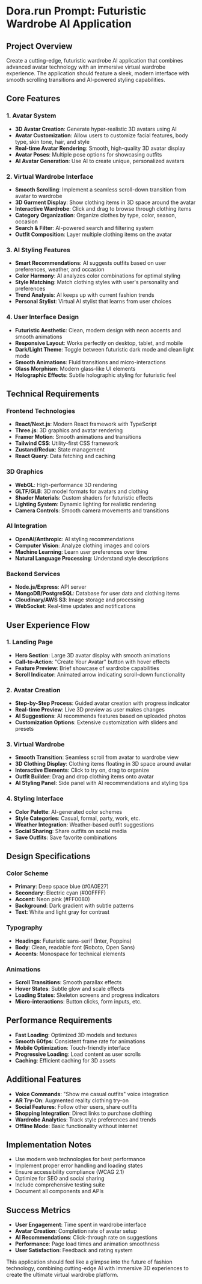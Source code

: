 # Dora.run Prompt: Futuristic Wardrobe AI Application

## Project Overview

Create a cutting-edge, futuristic wardrobe AI application that combines advanced avatar technology with an immersive virtual wardrobe experience. The application should feature a sleek, modern interface with smooth scrolling transitions and AI-powered styling capabilities.

## Core Features

### 1. Avatar System

- **3D Avatar Creation**: Generate hyper-realistic 3D avatars using AI
- **Avatar Customization**: Allow users to customize facial features, body type, skin tone, hair, and style
- **Real-time Avatar Rendering**: Smooth, high-quality 3D avatar display
- **Avatar Poses**: Multiple pose options for showcasing outfits
- **AI Avatar Generation**: Use AI to create unique, personalized avatars

### 2. Virtual Wardrobe Interface

- **Smooth Scrolling**: Implement a seamless scroll-down transition from avatar to wardrobe
- **3D Garment Display**: Show clothing items in 3D space around the avatar
- **Interactive Wardrobe**: Click and drag to browse through clothing items
- **Category Organization**: Organize clothes by type, color, season, occasion
- **Search & Filter**: AI-powered search and filtering system
- **Outfit Composition**: Layer multiple clothing items on the avatar

### 3. AI Styling Features

- **Smart Recommendations**: AI suggests outfits based on user preferences, weather, and occasion
- **Color Harmony**: AI analyzes color combinations for optimal styling
- **Style Matching**: Match clothing styles with user's personality and preferences
- **Trend Analysis**: AI keeps up with current fashion trends
- **Personal Stylist**: Virtual AI stylist that learns from user choices

### 4. User Interface Design

- **Futuristic Aesthetic**: Clean, modern design with neon accents and smooth animations
- **Responsive Layout**: Works perfectly on desktop, tablet, and mobile
- **Dark/Light Theme**: Toggle between futuristic dark mode and clean light mode
- **Smooth Animations**: Fluid transitions and micro-interactions
- **Glass Morphism**: Modern glass-like UI elements
- **Holographic Effects**: Subtle holographic styling for futuristic feel

## Technical Requirements

### Frontend Technologies

- **React/Next.js**: Modern React framework with TypeScript
- **Three.js**: 3D graphics and avatar rendering
- **Framer Motion**: Smooth animations and transitions
- **Tailwind CSS**: Utility-first CSS framework
- **Zustand/Redux**: State management
- **React Query**: Data fetching and caching

### 3D Graphics

- **WebGL**: High-performance 3D rendering
- **GLTF/GLB**: 3D model formats for avatars and clothing
- **Shader Materials**: Custom shaders for futuristic effects
- **Lighting System**: Dynamic lighting for realistic rendering
- **Camera Controls**: Smooth camera movements and transitions

### AI Integration

- **OpenAI/Anthropic**: AI styling recommendations
- **Computer Vision**: Analyze clothing images and colors
- **Machine Learning**: Learn user preferences over time
- **Natural Language Processing**: Understand style descriptions

### Backend Services

- **Node.js/Express**: API server
- **MongoDB/PostgreSQL**: Database for user data and clothing items
- **Cloudinary/AWS S3**: Image storage and processing
- **WebSocket**: Real-time updates and notifications

## User Experience Flow

### 1. Landing Page

- **Hero Section**: Large 3D avatar display with smooth animations
- **Call-to-Action**: "Create Your Avatar" button with hover effects
- **Feature Preview**: Brief showcase of wardrobe capabilities
- **Scroll Indicator**: Animated arrow indicating scroll-down functionality

### 2. Avatar Creation

- **Step-by-Step Process**: Guided avatar creation with progress indicator
- **Real-time Preview**: Live 3D preview as user makes changes
- **AI Suggestions**: AI recommends features based on uploaded photos
- **Customization Options**: Extensive customization with sliders and presets

### 3. Virtual Wardrobe

- **Smooth Transition**: Seamless scroll from avatar to wardrobe view
- **3D Clothing Display**: Clothing items floating in 3D space around avatar
- **Interactive Elements**: Click to try on, drag to organize
- **Outfit Builder**: Drag and drop clothing items onto avatar
- **AI Styling Panel**: Side panel with AI recommendations and styling tips

### 4. Styling Interface

- **Color Palette**: AI-generated color schemes
- **Style Categories**: Casual, formal, party, work, etc.
- **Weather Integration**: Weather-based outfit suggestions
- **Social Sharing**: Share outfits on social media
- **Save Outfits**: Save favorite combinations

## Design Specifications

### Color Scheme

- **Primary**: Deep space blue (#0A0E27)
- **Secondary**: Electric cyan (#00FFFF)
- **Accent**: Neon pink (#FF0080)
- **Background**: Dark gradient with subtle patterns
- **Text**: White and light gray for contrast

### Typography

- **Headings**: Futuristic sans-serif (Inter, Poppins)
- **Body**: Clean, readable font (Roboto, Open Sans)
- **Accents**: Monospace for technical elements

### Animations

- **Scroll Transitions**: Smooth parallax effects
- **Hover States**: Subtle glow and scale effects
- **Loading States**: Skeleton screens and progress indicators
- **Micro-interactions**: Button clicks, form inputs, etc.

## Performance Requirements

- **Fast Loading**: Optimized 3D models and textures
- **Smooth 60fps**: Consistent frame rate for animations
- **Mobile Optimization**: Touch-friendly interface
- **Progressive Loading**: Load content as user scrolls
- **Caching**: Efficient caching for 3D assets

## Additional Features

- **Voice Commands**: "Show me casual outfits" voice integration
- **AR Try-On**: Augmented reality clothing try-on
- **Social Features**: Follow other users, share outfits
- **Shopping Integration**: Direct links to purchase clothing
- **Wardrobe Analytics**: Track style preferences and trends
- **Offline Mode**: Basic functionality without internet

## Implementation Notes

- Use modern web technologies for best performance
- Implement proper error handling and loading states
- Ensure accessibility compliance (WCAG 2.1)
- Optimize for SEO and social sharing
- Include comprehensive testing suite
- Document all components and APIs

## Success Metrics

- **User Engagement**: Time spent in wardrobe interface
- **Avatar Creation**: Completion rate of avatar setup
- **AI Recommendations**: Click-through rate on suggestions
- **Performance**: Page load times and animation smoothness
- **User Satisfaction**: Feedback and rating system

This application should feel like a glimpse into the future of fashion technology, combining cutting-edge AI with immersive 3D experiences to create the ultimate virtual wardrobe platform.
